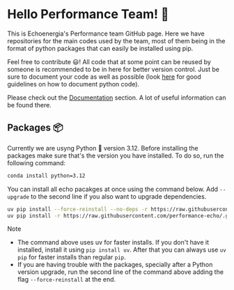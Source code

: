 # Hello Performance Team! :rocket:

This is Echoenergia's Performance team GitHub page. Here we have repositories for the main codes used by the team, most of them being in the format of python packages that can easily be installed using pip.

Feel free to contribute :smiley:! All code that at some point can be reused by someone is recommended to be in here for better version control. Just be sure to document your code as well as possible (look [here](https://realpython.com/documenting-python-code/) for good guidelines on how to document python code).

Please check out the [Documentation](https://github.com/performance-echo/documentation) section. A lot of useful information can be found there.

## Packages :package: 

Currently we are usyng Python :snake: version 3.12. Before installing the packages make sure that's the version you have installed. To do so, run the following command:

```bash
conda install python=3.12
```

You can install all echo pacakges at once using the command below. Add `--upgrade` to the second line if you also want to upgrade dependencies. 

```bash
uv pip install --force-reinstall --no-deps -r https://raw.githubusercontent.com/performance-echo/.github/main/echo_packages.txt
uv pip install -r https://raw.githubusercontent.com/performance-echo/.github/main/echo_packages.txt
```
> [!NOTE]
>
> - The command above uses uv for faster installs. If you don't have it installed, install it using `pip install uv`. After that you can always use `uv pip` for faster installs than regular `pip`.
> - If you are having trouble with the packages, specially after a Python version upgrade, run the second line of the command above adding the flag `--force-reinstall` at the end.

